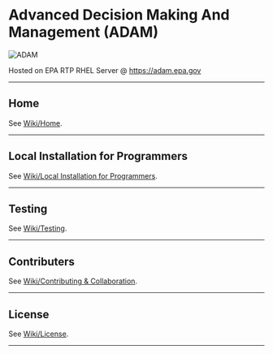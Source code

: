# Advanced Decision Making And Management (ADAM)

![ADAM](https://www.epa.gov/sites/production/files/2013-06/epa_seal_verysmall_trim.gif)

Hosted on EPA RTP RHEL Server @ <https://adam.epa.gov>

***

## Home

See [Wiki/Home](https://github.com/USEPA/Advanced-Decision-Making-And-Management/wiki).
***

## Local Installation for Programmers

See [Wiki/Local Installation for Programmers](https://github.com/USEPA/Advanced-Decision-Making-And-Management/wiki/Local-Installation-for-Programmers).
***

## Testing

See [Wiki/Testing](https://github.com/USEPA/Advanced-Decision-Making-And-Management/wiki/Testing).
***

## Contributers

See [Wiki/Contributing & Collaboration](https://github.com/USEPA/Advanced-Decision-Making-And-Management/wiki/Contributers).
***

## License

See [Wiki/License](https://github.com/USEPA/Advanced-Decision-Making-And-Management/wiki/License).
***
